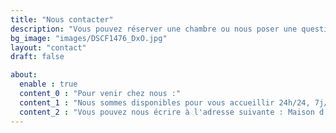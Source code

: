 ```yaml
---
title: "Nous contacter"
description: "Vous pouvez réserver une chambre ou nous poser une question par e-mail ou par téléphone."
bg_image: "images/DSCF1476_DxO.jpg"
layout: "contact"
draft: false

about:
  enable : true
  content_0 : "Pour venir chez nous :"
  content_1 : "Nous sommes disponibles pour vous accueillir 24h/24, 7j/7."
  content_2 : "Vous pouvez nous écrire à l'adresse suivante : Maison d'accueil Le Vallon, CHU Rangueil, TSA 50032, 31059 TOULOUSE Cedex 9."
---
```

